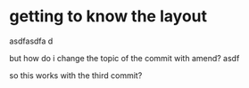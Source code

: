 # getting to know the layout

asdfasdfa d

but how do i change the topic of the commit with amend? asdf

so this works with the third commit?